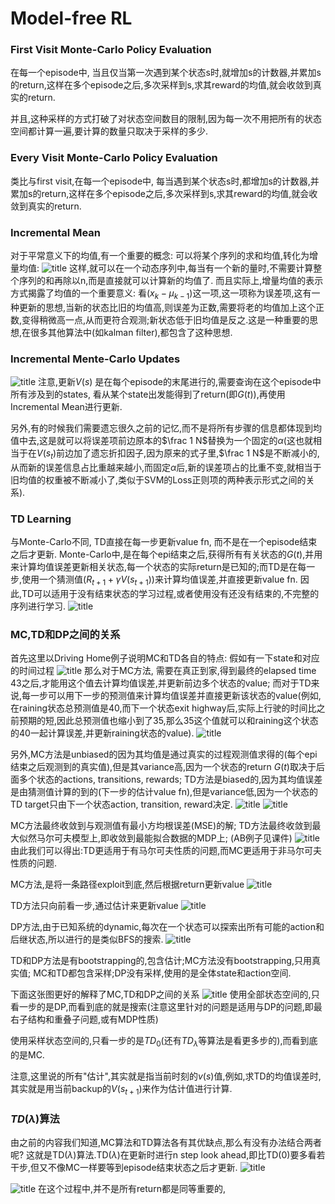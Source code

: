 # Model-free RL

### First Visit Monte-Carlo Policy Evaluation

在每一个episode中, 当且仅当第一次遇到某个状态s时,就增加s的计数器,并累加s的return,这样在多个episode之后,多次采样到s,求其reward的均值,就会收敛到真实的return.

并且,这种采样的方式打破了对状态空间数目的限制,因为每一次不用把所有的状态空间都计算一遍,要计算的数量只取决于采样的多少.

### Every Visit Monte-Carlo Policy Evaluation

类比与first visit,在每一个episode中, 每当遇到某个状态s时,都增加s的计数器,并累加s的return,这样在多个episode之后,多次采样到s,求其reward的均值,就会收敛到真实的return.

### Incremental Mean
对于平常意义下的均值,有一个重要的概念: 可以将某个序列的求和均值,转化为增量均值:
![title](https://raw.githubusercontent.com/HViktorTsoi/gitnote-image/master/gitnote/2019/05/29/1559114588955-1559114588956.png)
这样,就可以在一个动态序列中,每当有一个新的量时,不需要计算整个序列的和再除以n,而是直接就可以计算新的均值了.
而且实际上,增量均值的表示方式揭露了均值的一个重要意义: 看$(x_k-\mu_{k-1})$这一项,这一项称为误差项,这有一种更新的思想,当新的状态比旧的均值高,则误差为正数,需要将老的均值加上这个正数,变得稍微高一点,从而更符合观测;新状态低于旧均值是反之.这是一种重要的思想,在很多其他算法中(如kalman filter),都包含了这种思想.

### Incremental Mente-Carlo Updates

![title](https://raw.githubusercontent.com/HViktorTsoi/gitnote-image/master/gitnote/2019/05/29/1559116484810-1559116484811.png)
注意,更新$V(s)$ 是在每个episode的末尾进行的,需要查询在这个episode中所有涉及到的states, 看从某个state出发能得到了return(即$G(t)$),再使用Incremental Mean进行更新.

另外,有的时候我们需要遗忘很久之前的记忆,而不是将所有步骤的信息都体现到均值中去,这是就可以将误差项前边原本的$\frac 1 N$替换为一个固定的$\alpha$(这也就相当于在$V(s_t)$前边加了遗忘折扣因子,因为原来的式子里,$\frac 1 N$是不断减小的,从而新的误差信息占比重越来越小,而固定$\alpha$后,新的误差项占的比重不变,就相当于旧均值的权重被不断减小了,类似于SVM的Loss正则项的两种表示形式之间的关系).

### TD Learning
与Monte-Carlo不同, TD直接在每一步更新value fn, 而不是在一个episode结束之后才更新. Monte-Carlo中,是在每个epi结束之后,获得所有有关状态的$G(t)$,并用来计算均值误差更新相关状态,每一个状态的实际return是已知的;而TD是在每一步,使用一个猜测值($R_{t+1}+\gamma V(s_{t+1})$)来计算均值误差,并直接更新value fn.
因此,TD可以适用于没有结束状态的学习过程,或者使用没有还没有结束的,不完整的序列进行学习.
![title](https://raw.githubusercontent.com/HViktorTsoi/gitnote-image/master/gitnote/2019/05/29/1559122915954-1559122915955.png)

### MC,TD和DP之间的关系
首先这里以Driving Home例子说明MC和TD各自的特点:
假如有一下state和对应的时间过程
![title](https://raw.githubusercontent.com/HViktorTsoi/gitnote-image/master/gitnote/2019/05/29/1559123066061-1559123066062.png)
那么对于MC方法, 需要在真正到家,得到最终的elapsed time 43之后,才能用这个值去计算均值误差,并更新前边多个状态的value;
而对于TD来说,每一步可以用下一步的预测值来计算均值误差并直接更新该状态的value(例如,在raining状态总预测值是40,而下一个状态exit highway后,实际上行驶的时间比之前预期的短,因此总预测值也缩小到了35,那么35这个值就可以和raining这个状态的40一起计算误差,并更新raining状态的value).
![title](https://raw.githubusercontent.com/HViktorTsoi/gitnote-image/master/gitnote/2019/05/29/1559123079430-1559123079430.png)

另外,MC方法是unbiased的因为其均值是通过真实的过程观测值求得的(每个epi结束之后观测到的真实值),但是其variance高,因为一个状态的return $G(t)$取决于后面多个状态的actions, transitions, rewards;
TD方法是biased的,因为其均值误差是由猜测值计算的到的(下一步的估计value fn),但是variance低,因为一个状态的TD target只由下一个状态action, transition, reward决定.
![title](https://raw.githubusercontent.com/HViktorTsoi/gitnote-image/master/gitnote/2019/05/29/1559124475248-1559124475250.png)
![title](https://raw.githubusercontent.com/HViktorTsoi/gitnote-image/master/gitnote/2019/05/29/1559124485136-1559124485137.png)

MC方法最终收敛到与观测值有最小方均根误差(MSE)的解;
TD方法最终收敛到最大似然马尔可夫模型上,即收敛到最能拟合数据的MDP上;
(AB例子见课件)
![title](https://raw.githubusercontent.com/HViktorTsoi/gitnote-image/master/gitnote/2019/05/30/1559198265839-1559198265840.png)
由此我们可以得出:TD更适用于有马尔可夫性质的问题,而MC更适用于非马尔可夫性质的问题.

MC方法,是将一条路径exploit到底,然后根据return更新value
![title](https://raw.githubusercontent.com/HViktorTsoi/gitnote-image/master/gitnote/2019/05/30/1559198912841-1559198912842.png)

TD方法只向前看一步,通过估计来更新value
![title](https://raw.githubusercontent.com/HViktorTsoi/gitnote-image/master/gitnote/2019/05/30/1559198967117-1559198967129.png)

DP方法,由于已知系统的dynamic,每次在一个状态可以探索出所有可能的action和后继状态,所以进行的是类似BFS的搜索.
![title](https://raw.githubusercontent.com/HViktorTsoi/gitnote-image/master/gitnote/2019/05/30/1559199066281-1559199066282.png)

TD和DP方法是有bootstrapping的,包含估计;MC方法没有bootstrapping,只用真实值;
MC和TD都包含采样;DP没有采样,使用的是全体state和action空间.

下面这张图更好的解释了MC,TD和DP之间的关系
![title](https://raw.githubusercontent.com/HViktorTsoi/gitnote-image/master/gitnote/2019/05/30/1559200593700-1559200593701.png)
使用全部状态空间的,只看一步的是DP,而看到底的就是搜索(注意这里针对的问题是适用与DP的问题,即最右子结构和重叠子问题,或有MDP性质)

使用采样状态空间的,只看一步的是$TD_0$(还有$TD_\lambda$等算法是看更多步的),而看到底的是MC.

注意,这里说的所有"估计",其实就是指当前时刻的$v(s)$值,例如,求TD的均值误差时,其实就是用当前backup的$V(s_{t+1})$来作为估计值进行计算.

### $TD(\lambda)$算法

由之前的内容我们知道,MC算法和TD算法各有其优缺点,那么有没有办法结合两者呢?
这就是TD($\lambda$)算法.TD($\lambda$)在更新时进行n step look ahead,即比TD(0)要多看若干步,但又不像MC一样要等到episode结束状态之后才更新.
![title](https://raw.githubusercontent.com/HViktorTsoi/gitnote-image/master/gitnote/2019/05/31/1559238090827-1559238090828.png)

![title](https://raw.githubusercontent.com/HViktorTsoi/gitnote-image/master/gitnote/2019/05/31/1559238099646-1559238099647.png)
在这个过程中,并不是所有return都是同等重要的,
